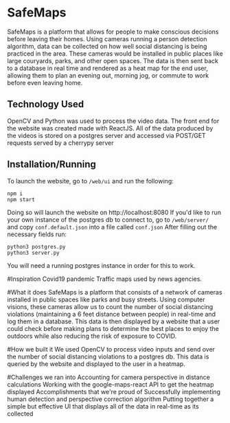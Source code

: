 # SafeMaps
  SafeMaps is a platform that allows for people to make conscious decisions before leaving their homes. Using cameras running a person detection algorithm, data can be collected on how well social distancing is being practiced in the area. These cameras would be installed in public places like large couryards, parks, and other open spaces. The data is then sent back to a database in real time and rendered as a heat map for the end user, allowing them to plan an evening out, morning jog, or commute to work before even leaving home. 

## Technology Used
OpenCV and Python was used to process the video data. 
The front end for the website was created made with ReactJS. All of the data produced by the videos is stored on a postgres server and accessed via POST/GET requests served by a cherrypy server

## Installation/Running

To launch the website, go to `/web/ui` and run the following:
```
npm i
npm start
```
Doing so will launch the website on http://localhost:8080
If you'd like to run your own instance of the postgres db to connect to, go to `/web/server/ ` and copy `conf.default.json` into a file called `conf.json` After filling out the necessary fields run:

```
python3 postgres.py
python3 server.py
```
You will need a running postgres instance in order for this to work.

#Inspiration
Covid19 pandemic
Traffic maps used by news agencies.

#What it does
SafeMaps is a platform that consists of a network of cameras installed in public spaces like parks and busy streets. Using computer visions, these cameras allow us to count the number of social distancing violations (maintaining a 6 feet distance between people) in real-time and log them in a database. This data is then displayed by a website that a user could check before making plans to determine the best places to enjoy the outdoors while also reducing the risk of exposure to COVID.

#How we built it
We used OpenCV to process video inputs and send over the number of social distancing violations to a postgres db. This data is queried by the website and displayed to the user in a heatmap.

#Challenges we ran into
Accounting for camera perspective in distance calculations
Working with the google-maps-react API to get the heatmap displayed
Accomplishments that we're proud of
Successfully implementing human detection and perspective correction algorithm
Putting together a simple but effective UI that displays all of the data in real-time as its collected

